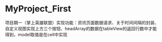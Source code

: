 # MyProject_First
项目期一（掌上英雄联盟）实现功能：资讯页面数据请求、关于时间间隔的封装、自定义视图实现上方三个按钮、headArray的数据在tableView的返回行数中才能得到，model取值是在cell中实现
